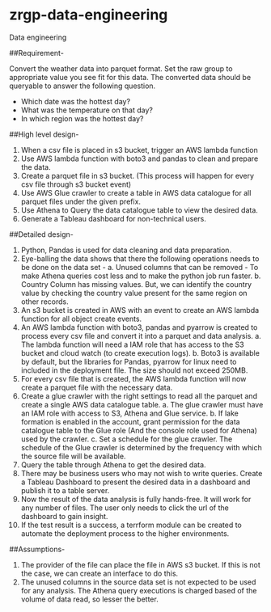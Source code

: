 # zrgp-data-engineering
Data engineering

##Requirement-

Convert the weather data into parquet format. Set the raw group to appropriate value you see fit for this data.
The converted data should be queryable to answer the following question.
- Which date was the hottest day?
- What was the temperature on that day?
- In which region was the hottest day?

##High level design-

1. When a csv file is placed in s3 bucket, trigger an AWS lambda function
2. Use AWS lambda function with boto3 and pandas to clean and prepare the data.
3. Create a parquet file in s3 bucket. (This process will happen for every csv file through s3 bucket event)
4. Use AWS Glue crawler to create a table in AWS data catalogue for all parquet files under the given prefix.
5. Use Athena to Query the data catalogue table to view the desired data.
6. Generate a Tableau dashboard for non-technical users.

##Detailed design-

1. Python, Pandas is used for data cleaning and data preparation. 
2. Eye-balling the data shows that there the following operations needs to be done on the data set -
    a. Unused columns that can be removed - To make Athena queries cost less and to make the python job run faster. 
    b. Country Column has missing values. But, we can identify the country value by checking the country value present for the same region on other records. 
3. An s3 bucket is created in AWS with an event to create an AWS lambda function for all object create events.
4. An AWS lambda function with boto3, pandas and pyarrow is created to process every csv file and convert it into a parquet and data analysis.
    a. The lambda function will need a IAM role that has access to the S3 bucket and cloud watch (to create execution logs).
    b. Boto3 is available by default, but the libraries for Pandas, pyarrow for linux need to included in the deployment file. The size should not exceed 250MB.
5. For every csv file that is created, the AWS lambda function will now create a parquet file with the necessary data.
6. Create a glue crawler with the right settings to read all the parquet and create a single AWS data catalogue table.
    a. The glue crawler must have an IAM role with access to S3, Athena and Glue service.
    b. If lake formation is enabled in the account, grant permission for the data catalogue table to the Glue role (And the console role used for Athena) used by the crawler.
    c. Set a schedule for the glue crawler. The schedule of the Glue crawler is determined by the frequency with which the source file will be available.
7. Query the table through Athena to get the desired data.
8. There may be business users who may not wish to write queries. Create a Tableau Dashboard to present the desired data in a dashboard and publish it to a table server. 
9. Now the result of the data analysis is fully hands-free. It will work for any number of files. The user only needs to click the url of the dashboard to gain insight.
10. If the test result is a success, a terrform module can be created to automate the deployment process to the higher environments.

##Assumptions-

1. The provider of the file can place the file in AWS s3 bucket. If this is not the case, we can create an interface to do this.
2. The unused columns in the source data set is not expected to be used for any analysis. The Athena query executions is charged based of the volume of data read, so lesser the better.
